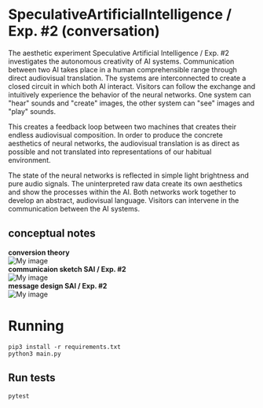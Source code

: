 # SpeculativeArtificialIntelligence / Exp. #2 (conversation)

The aesthetic experiment Speculative Artificial Intelligence / Exp. #2 investigates the autonomous creativity of AI systems. Communication between two AI takes place in a human comprehensible range through direct audiovisual translation. The systems are interconnected to create a closed circuit in which both AI interact. Visitors can follow the exchange and intuitively experience the behavior of the neural networks. One system can "hear" sounds and "create" images, the other system can "see" images and "play" sounds.

This creates a feedback loop between two machines that creates their endless audiovisual composition. In order to produce the concrete aesthetics of neural networks, the audiovisual translation is as direct as possible and not translated into representations of our habitual environment.

The state of the neural networks is reflected in simple light brightness and pure audio signals. The uninterpreted raw data create its own aesthetics and show the processes within the AI. Both networks work together to develop an abstract, audiovisual language. Visitors can intervene in the communication between the AI systems.

## conceptual notes
<b>conversion theory</b><br>
![My image](https://github.com/birkschmithuesen/SpeculativeArtificialIntelligence/blob/master/02_Conversation/concept_notes/00_conversation_theory.png)<br>
<b>communicaion sketch SAI / Exp. #2</b><br>
![My image](https://github.com/birkschmithuesen/SpeculativeArtificialIntelligence/blob/master/02_Conversation/concept_notes/01_schematics_communication.png)<br>
<b>message design SAI / Exp. #2</b><br>
![My image](https://github.com/birkschmithuesen/SpeculativeArtificialIntelligence/blob/master/02_Conversation/concept_notes/02_message_design.png)

# Running
    pip3 install -r requirements.txt
    python3 main.py

## Run tests
    pytest
